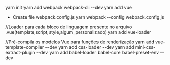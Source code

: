 yarn init
yarn add webpack webpack-cli --dev
yarn add vue

- Create file webpack.config.js
yarn webpack --config webpack.config.js

//Loader para cada bloco de linguagem presente no arquivo .vue(template,script,style,algum_personalizado)
yarn add vue-loader

//Pré-compila os modelos Vue para funções de renderização
yarn add vue-template-compiler --dev
yarn add css-loader --dev
yarn add mini-css-extract-plugin --dev
yarn add babel-loader babel-core babel-preset-env --dev
